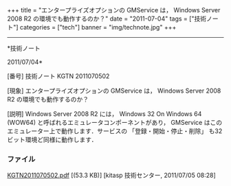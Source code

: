 ﻿+++
title = "エンタープライズオプションの GMService は， Windows Server 2008 R2 の環境でも動作するのか？"
date = "2011-07-04"
tags = ["技術ノート"]
categories = ["tech"]
banner = "img/technote.jpg"
+++

-----------------------------------------------------------------------------------------------------------------------------

*技術ノート

2011/07/04*


[番号]
技術ノート KGTN 2011070502

[現象]
エンタープライズオプションの GMService は， Windows Server 2008 R2
の環境でも動作するのか？

[説明]
Windows Server 2008 R2 には， Windows 32 On Windows 64 (WOW64)
と呼ばれるエミュレータコンポーネントがあり， GMService
はこのエミュレーター上で動作します．サービスの
「登録・開始・停止・削除」 も32ビット環境ど同様に動作します．


### ファイル

 
 


[KGTN2011070502.pdf](http://techreport.kitasp.net/attachments/download/579/KGTN2011070502.pdf)
 [(53.3 KB)] [kitasp 技術センター, 2011/07/05
08:28]


 


 

